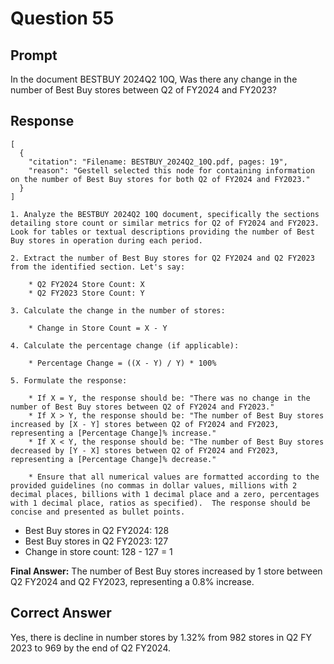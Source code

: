 # Question 55

## Prompt

In the document BESTBUY 2024Q2 10Q, Was there any change in the number of Best Buy stores between Q2 of FY2024 and FY2023?

## Response

```results
[
  {
    "citation": "Filename: BESTBUY_2024Q2_10Q.pdf, pages: 19",
    "reason": "Gestell selected this node for containing information on the number of Best Buy stores for both Q2 of FY2024 and FY2023."
  }
]
```

```cot
1. Analyze the BESTBUY 2024Q2 10Q document, specifically the sections detailing store count or similar metrics for Q2 of FY2024 and FY2023.  Look for tables or textual descriptions providing the number of Best Buy stores in operation during each period.

2. Extract the number of Best Buy stores for Q2 FY2024 and Q2 FY2023 from the identified section. Let's say:

    * Q2 FY2024 Store Count: X
    * Q2 FY2023 Store Count: Y

3. Calculate the change in the number of stores:

    * Change in Store Count = X - Y

4. Calculate the percentage change (if applicable):

    * Percentage Change = ((X - Y) / Y) * 100%

5. Formulate the response:

    * If X = Y, the response should be: "There was no change in the number of Best Buy stores between Q2 of FY2024 and FY2023."
    * If X > Y, the response should be: "The number of Best Buy stores increased by [X - Y] stores between Q2 of FY2024 and FY2023, representing a [Percentage Change]% increase."
    * If X < Y, the response should be: "The number of Best Buy stores decreased by [Y - X] stores between Q2 of FY2024 and FY2023, representing a [Percentage Change]% decrease."

    * Ensure that all numerical values are formatted according to the provided guidelines (no commas in dollar values, millions with 2 decimal places, billions with 1 decimal place and a zero, percentages with 1 decimal place, ratios as specified).  The response should be concise and presented as bullet points.

```

- Best Buy stores in Q2 FY2024: 128
- Best Buy stores in Q2 FY2023: 127
- Change in store count: 128 - 127 = 1

**Final Answer:** The number of Best Buy stores increased by 1 store between Q2 FY2024 and Q2 FY2023, representing a 0.8% increase.

## Correct Answer

Yes, there is decline in number stores by 1.32% from 982 stores in Q2 FY 2023 to 969 by the end of Q2 FY2024.
